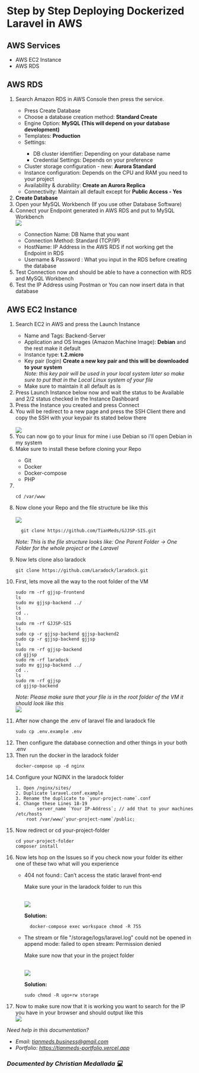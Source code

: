 

# Step by Step Deploying Dockerized Laravel in AWS

## AWS Services
<ul>
  <li>AWS EC2 Instance</li>
  <li>AWS RDS</li>
</ul>

## AWS RDS

<ol>
  <li>
    Search Amazon RDS in AWS Console then press the service.
  </li>
  <ul>
    <li>Press Create Database</li>
    <li>Choose a database creation method: <b>Standard Create</b></li>
    <li>Engine Option: <b>MySQL (This will depend on your database development)</b></li>
    <li>Templates: <b>Production</b></li>
    <li>Settings:</li>
      <ul>
        <li>DB cluster identifier: Depending on your database name</li>
        <li>Credential Settings: Depends on your preference</li>
      </ul>
    <li>Cluster storage configuration - new: <b>Aurora Standard</b></li>
    <li>Instance configuration: Depends on the CPU and RAM you need to your project</li>
    <li>Availability & durability: <b>Create an Aurora Replica </b></li>
    <li>Connectivity: Maintain all default except for <b>Public Access - Yes</b></li>
  </ul>
  <li><b>Create Database</b></li>
  <li>Open your MySQL Workbench (If you use other Database Software)</li>
  <li>Connect your Endpoint generated in AWS RDS and put to MySQL Workbench</li>
  <img src="https://raw.githubusercontent.com/TianMeds/image--stocks-for-coding/main/image_2024-05-26_200106290.png"/>
  <ul>
    <li>Connection Name: DB Name that you want</li>
    <li>Connection Method: Standard (TCP/IP)</li>
    <li>HostName: IP Address in the AWS RDS if not working get the Endpoint in RDS </li>
    <li>Username & Password : What you input in the RDS before creating the database</li>
  </ul>
  <li>Test Connection now and should be able to have a connection with RDS and MySQL Workbench</li>
  <li>Test the IP Address using Postman or You can now insert data in that database</li>
</ol>

## AWS EC2 Instance

<ol>
  <li>
    Search EC2 in AWS and press the Launch Instance
  </li>
  <ul>
    <li>Name and Tags: Backend-Server</li>
    <li>Application and OS Images (Amazon Machine Image): <b>Debian</b> and the rest make it default</li>
    <li>Instance type: <b>t.2.micro</b></li>
    <li>Key pair (login) <b>Create a new key pair and this will be downloaded to your system</b></li>
    <i>Note: this key pair will be used in your local system later so make sure to put that in the Local Linux system of your file</i>
    <li>Make sure to maintain it all default as is </li>
  </ul>
  <li>Press Launch Instance below now and wait the status to be Available and 2/2 status checked in the Instance Dashboard</li>
  <li>Press the Instance you created and press Connect</li>
  <li>You will be redirect to a new page and press the SSH Client there and copy the SSH with your keypair its stated below there</li>
  <br/>
  <img src="https://raw.githubusercontent.com/TianMeds/image--stocks-for-coding/main/SSH-CLIENT.png"/>

  <li>You can now go to your linux for mine i use Debian so i'll open Debian in my system</li>
  <li>Make sure to install these before cloning your Repo</li>
  <ul>
    <li>Git</li>
    <li>Docker</li>
    <li>Docker-compose</li>
    <li>PHP</li>
  </ul>
  <li>
    <br/>

    cd /var/www

  </li>


  <li>Now clone your Repo and the file structure be like this</li>
  <br/>
  <img src="https://raw.githubusercontent.com/TianMeds/image--stocks-for-coding/main/Repo%20Structure.png"/>

  ```
    git clone https://github.com/TianMeds/GJJSP-SIS.git
```

  <i>Note: This is the file structure looks like:  One Parent Folder -> One Folder for the whole project or the Laravel</i>
  <li>Now lets clone also laradock</li>

  ```
  git clone https://github.com/Laradock/laradock.git
  ```

  <li>First, lets move all the way to the root folder of the VM</li>
  
 
    sudo rm -rf gjjsp-frontend
    ls
    sudo mv gjjsp-backend ../
    ls
    cd ..
    ls
    sudo rm -rf GJJSP-SIS
    ls 
    sudo cp -r gjjsp-backend gjjsp-backend2
    sudo cp -r gjjsp-backend gjjsp 
    ls
    sudo rm -rf gjjsp-backend
    cd gjjsp
    sudo rm -rf laradock
    sudo mv gjjsp-backend ../
    cd ..
    ls
    sudo rm -rf gjjsp
    cd gjjsp-backend


<i>Note: Please make sure that your file is in the root folder of the VM it should look like this</i>
<br/>
<img src="https://raw.githubusercontent.com/TianMeds/image--stocks-for-coding/main/FileStructureinVM.png"/>
<li>After now change the .env of laravel file and laradock file</li>    

```
sudo cp .env.example .env
```

<li>Then configure the database connection and other things in your both .env</li>
<li>Then run the docker in the laradock folder</li>
  
  ```
  docker-compose up -d nginx
  ```
<li>Configure your NGINX in the laradock folder</li>

```
1. Open /nginx/sites/
2. Duplicate laravel.conf.example
3. Rename the duplicate to `your-project-name`.conf
4. Change these Lines 18-19
		server_name `Your IP-Address`; // add that to your machines /etc/hosts
    root /var/www/`your-project-name`/public;
```

<li>Now redirect or cd your-project-folder </li>

```
cd your-project-folder
composer install
```


<li>Now lets hop on the Issues so if you check now your folder its either one of these two what will you experience</li>
<ul>
  <li>404 not found:: Can’t access the static laravel front-end </li>
  <p>Make sure your in the laradock folder to run this</p>
  <br/>
  <img src="https://raw.githubusercontent.com/TianMeds/image--stocks-for-coding/main/image_2024-05-27_205905308.png"/>

<p><b>Solution: </b></p>

  ```
    docker-compose exec workspace chmod -R 755
  ```
<li>The stream or file "/storage/logs/laravel.log" could not be opened in append mode: failed to open stream: Permission denied</li>
<p>Make sure now that your in the project folder</p>
<br/>
<img src="https://raw.githubusercontent.com/TianMeds/image--stocks-for-coding/main/image_2024-05-27_210856810.png"/>

<p><b>Solution: </b></p>

```
sudo chmod -R ugo+rw storage
```


</ul>

<li>Now to make sure now that it is working you want to search for the IP you have in your browser and should output like this</li>

<img src="https://raw.githubusercontent.com/TianMeds/image--stocks-for-coding/main/image_2024-05-27_211235181.png"/>

</ol>

<i>Need help in this documentation?
	<ul>
		<li>Email: tianmeds.business@gmail.com</li>
		<li>Portfolio: https://tianmeds-portfolio.vercel.app</li>
	</ul>
 <h3>Documented by Christian Medallada 💻</h3>
</i>
